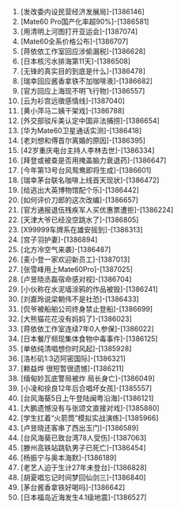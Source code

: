 
1. [发改委内设民营经济发展局]-[1386146]
1. [Mate60 Pro国产化率超90%]-[1386581]
1. [用清明上河图打开亚运会]-[1387074]
1. [Mate60全系价格公布]-[1386707]
1. [蒋依依工作室回应涉偷漏税]-[1386628]
1. [日本核污水排海第11天]-[1386508]
1. [无锋的真实目的到底是什么]-[1386478]
1. [瑞幸回应酱香拿铁不加咖啡液]-[1386682]
1. [官方回应上海现不明飞行物]-[1386557]
1. [云为衫宫远徵感情线]-[1387040]
1. [黄小萍马二姨干架戏]-[1386788]
1. [外交部驳斥美认定中国非法捕捞]-[1386654]
1. [华为Mate60卫星通话实测]-[1386418]
1. [老刘想和傅首尔离婚的原因]-[1386395]
1. [42岁重庆电台主持人李林去世]-[1386334]
1. [拜登或被查是否用掩盖脑力衰退药]-[1386647]
1. [今年第13号台风鸳鸯即将生成]-[1386601]
1. [瑞幸茅台联名咖啡上线首天现状]-[1386472]
1. [给逃出大英博物馆配个乐]-[1386442]
1. [如何评价刀郎的这次改编]-[1386657]
1. [官方通报退伍残疾军人买优惠票遭拒]-[1386224]
1. [天津大爷已经没空跳水了]-[1386805]
1. [X99999车牌系在雄安摇到]-[1386313]
1. [宫子羽护妻]-[1386894]
1. [北方冷空气来袭]-[1386487]
1. [麦小登一家欢迎新员工]-[1387013]
1. [张雪峰用上Mate60Pro]-[1387025]
1. [卢昱晓丞磊宿命感对视]-[1386704]
1. [小伙称在水泥墙涂鸦的作品被毁]-[1386241]
1. [刘嘉玲说梁朝伟不是社恐]-[1386433]
1. [侃爷被船舶公司终身禁止登船]-[1386699]
1. [大熊猫花花没有妈妈了]-[1386023]
1. [蒋依依工作室连续7年0人参保]-[1386022]
1. [日本餐厅频现集体食物中毒事件]-[1386125]
1. [单依纯清唱想你时风起]-[1385928]
1. [洛杉矶1:3迈阿密国际]-[1386321]
1. [赖益烨 很短暂很遗憾]-[1386211]
1. [缅甸妙瓦底警局被炸 局长身亡]-[1386049]
1. [小凌和徐良12年后合唱坏女孩]-[1385557]
1. [台风海葵5日上午登陆闽粤沿海]-[1386121]
1. [大鹏遗憾没有与张颂文直接对戏]-[1385880]
1. [学生扛着“火箭筒”模拟实战演练]-[1385966]
1. [卢昱晓还客串了西出玉门]-[1386589]
1. [台风海葵已致台湾78人受伤]-[1387063]
1. [滕州高铁站跳轨男子已死亡]-[1386454]
1. [杨振宁与奥本海默]-[1386189]
1. [老艺人迫于生计27年未登台]-[1386828]
1. [胡夏唱忘记时间梦回仙剑三]-[1386840]
1. [茅台酱香拿铁好喝吗]-[1386642]
1. [日本福岛近海发生4.1级地震]-[1386527]